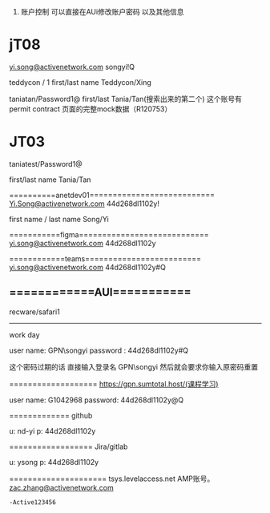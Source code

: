 1. 账户控制
  可以直接在AUi修改账户密码 以及其他信息

  jT08
  =======
  yi.song@activenetwork.com
  songyi!Q

  teddycon / 1
  first/last name Teddycon/Xing

  taniatan/Password1@
  first/last Tania/Tan(搜索出来的第二个)
   这个账号有permit contract 页面的完整mock数据（R120753）

  JT03
  =========
  taniatest/Password1@

  first/last name Tania/Tan

  ==========anetdev01===========================
  Yi.Song@activenetwork.com
  44d268dl1102y!

  first name / last name Song/Yi

  
  ===========figma============================
  yi.song@activenetwork.com
  44d268dl1102y

  ============teams=========================
  yi.song@activenetwork.com
  44d268dl1102y#Q

  ============AUI===========
  ---------
  recware/safari1

  ----------------------------
  work day

   user name: GPN\songyi
   password : 44d268dl1102y#Q

   这个密码过期的话 直接输入登录名 GPN\songyi  然后就会要求你输入原密码重置

   ===================
   https://gpn.sumtotal.host/(课程学习)

   user name: G1042968
   password: 44d268dl1102y@Q

   =============
   github
   
   u: nd-yi
   p: 44d268dl1102y

   ==================
   Jira/gitlab

   u: ysong
   p: 44d268dl1102y


   =====================
   tsys.levelaccess.net
    AMP账号。
    zac.zhang@activenetwork.com

    -Active123456

